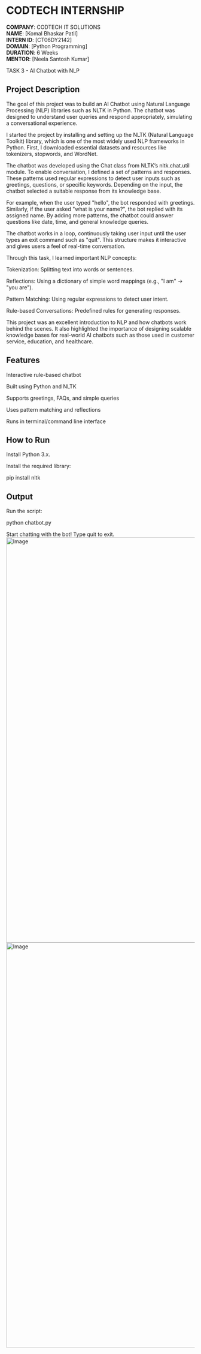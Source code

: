 
# CODTECH INTERNSHIP

**COMPANY**: CODTECH IT SOLUTIONS  
**NAME**: [Komal Bhaskar Patil]  
**INTERN ID**: [CT06DY2142]  
**DOMAIN**: [Python Programming]  
**DURATION**: 6 Weeks  
**MENTOR**: [Neela Santosh Kumar]  

TASK 3 - AI Chatbot with NLP

## Project Description

The goal of this project was to build an AI Chatbot using Natural Language Processing (NLP) libraries such as NLTK in Python. The chatbot was designed to understand user queries and respond appropriately, simulating a conversational experience.

I started the project by installing and setting up the NLTK (Natural Language Toolkit) library, which is one of the most widely used NLP frameworks in Python. First, I downloaded essential datasets and resources like tokenizers, stopwords, and WordNet.

The chatbot was developed using the Chat class from NLTK’s nltk.chat.util module. To enable conversation, I defined a set of patterns and responses. These patterns used regular expressions to detect user inputs such as greetings, questions, or specific keywords. Depending on the input, the chatbot selected a suitable response from its knowledge base.

For example, when the user typed "hello", the bot responded with greetings. Similarly, if the user asked "what is your name?", the bot replied with its assigned name. By adding more patterns, the chatbot could answer questions like date, time, and general knowledge queries.

The chatbot works in a loop, continuously taking user input until the user types an exit command such as "quit". This structure makes it interactive and gives users a feel of real-time conversation.

Through this task, I learned important NLP concepts:

Tokenization: Splitting text into words or sentences.

Reflections: Using a dictionary of simple word mappings (e.g., "I am" → "you are").

Pattern Matching: Using regular expressions to detect user intent.

Rule-based Conversations: Predefined rules for generating responses.

This project was an excellent introduction to NLP and how chatbots work behind the scenes. It also highlighted the importance of designing scalable knowledge bases for real-world AI chatbots such as those used in customer service, education, and healthcare.

## Features

Interactive rule-based chatbot

Built using Python and NLTK

Supports greetings, FAQs, and simple queries

Uses pattern matching and reflections

Runs in terminal/command line interface

## How to Run

Install Python 3.x.

Install the required library:

pip install nltk

## Output 

Run the script:

python chatbot.py

Start chatting with the bot! Type quit to exit.
<img width="1920" height="1080" alt="Image" src="https://github.com/user-attachments/assets/a8cf7b05-ee2d-4e64-94bf-f9cfebf129b4" />
<img width="1920" height="1080" alt="Image" src="https://github.com/user-attachments/assets/90b08fbd-9e29-4270-9b44-78bd39e7764d" />
